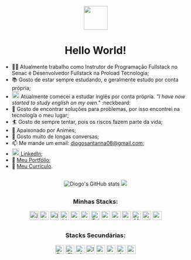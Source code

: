 <div align="center">
  <img
     src="https://lh3.googleusercontent.com/pw/AL9nZEUZ8I2bXthxg6iw7tBJAAiqbe75iamqmLGisOCH_3y3plc9NLfNwoHm5lpeBLPsJV8uw7kD27jv8WJz_QkjDKUTpZpBx3pHILJF-NJeQ1FQuYrXB7RVXE1cEnT2vt2p-TdtgDUyL1M_j5hGHcCOILI=s126-no?authuser=0"
     width=65
  />
  <h1>Hello World!</h1>
</div>

- :man_teacher: Atualmente trabalho como Instrutor de Programação Fullstack no Senac e Desenvolvedor Fullstack na Proload Tecnologia;
- :books: Gosto de estar sempre estudando, e geralmente estudo por conta própria;
- <img src="https://user-images.githubusercontent.com/82241463/191817622-2e0f7f92-1305-4bb9-8e5b-ae594c445595.png" width=20/> Atualmente comecei a estudar inglês por conta própria. <i>"I have now started to study english on my own."</i> :neckbeard:
- :eyes: Gosto de encontrar soluções para problemas, por isso encontrei na tecnologia o meu lugar;
- :surfer: Gosto de sempre tentar, pois os riscos fazem parte da vida;
- :japan: Apaixonado por Animes;
- :hand_over_mouth: Gosto muito de longas conversas;
- 📫 Me mande um email: <a href="mailto:diogosantanna08@gmail.com" target="_blank">diogosantanna08@gmail.com</a>;
- <img src="https://i.stack.imgur.com/gVE0j.png" height=20 width=20/><a href="https://www.linkedin.com/in/diogo-santanna/" target="_blank"> LinkedIn</a>;
- :scroll: [Meu Portfólio](https://diogo-santanna.netlify.app/);
- :memo: <a href="https://bit.ly/diogo-santanna" target="_blank">Meu Currículo</a>.

##

<div align="center">
<img alt="Diogo's GitHub stats" src="https://github-readme-stats-dihsantanna.vercel.app/api?username=dihsantanna&theme=chartreuse-dark&show_icons=true&hide=contribs&count_private=true" />
<img src="https://github-readme-stats-dihsantanna.vercel.app/api/top-langs/?username=dihsantanna&layout=compact&langs_count=6&theme=chartreuse-dark" />
</div>
  
##

<h3 align="center">Minhas Stacks:</h3>
<div align="center">
  <img src="https://img.shields.io/badge/-JavaScript-%23323330.svg?style=plastic&logo=javascript&logoColor=%23F7DF1E" alt="javascript" height=24/>
  <img src="https://img.shields.io/badge/-TypeScript-%23323330.svg?style=plastic&logo=typescript&logoColor=3178C6" alt="typescript" height=24/>
  <img src="https://img.shields.io/badge/-Jest-%23323330?style=plastic&logo=jest&logoColor=C21325" alt="jest" height=24/>
  <img src="https://img.shields.io/badge/-HTML5-%23323330.svg?style=plastic&logo=html5&logoColor=E34F26" alt="html5" height=24/>
  <img src="https://img.shields.io/badge/-CSS3-%23323330.svg?style=plastic&logo=css3&logoColor=1572B6" alt="css3" height=24/>
  <img src="https://img.shields.io/badge/-React.js-%23323330.svg?style=plastic&logo=react&logoColor=61DAFB" alt="react.js" height=24/>
  <img src="https://img.shields.io/badge/-TailwindCSS-%23323330.svg?style=plastic&logo=tailwind-css&logoColor=%2338B2AC" alt="TailwindCSS" height=24/>
  <img src="https://img.shields.io/badge/-MaterialUI-%23323330.svg?style=plastic&logo=material-ui&logoColor=3178C6" alt="material-ui" height=24/>
  <img src="https://img.shields.io/badge/-Node.js-%23323330?style=plastic&logo=node.js&logoColor=6DA55F" alt="nodejs" height=24/>
  <img src="https://img.shields.io/badge/-Express-%23323330.svg?style=plastic&logo=express&logoColor=%2361DAFB" alt="express" height=24/>
  <img src="https://img.shields.io/badge/-MySQL-%23323330.svg?style=plastic&logo=mysql&logoColor=4479A1" alt="MySQL" height=24/>
  <img src="https://img.shields.io/badge/-Prisma-%23323330.svg?style=plastic&logo=prisma&logoColor=52B0E7" alt="prisma" height=24/>
  <img src="https://img.shields.io/badge/-MongoDB-%23323330.svg?style=plastic&logo=mongodb&logoColor=%234ea94b" alt="mongoDB" height=24/>
  </div>

##

<h3 align="center">Stacks Secundárias:</h3>
<div align="center">
  <img src="https://img.shields.io/badge/-Bootstrap-%23323330.svg?style=plastic&logo=bootstrap&logoColor=%23563D7C" alt="Bootstrap" height=24/>
  <img src="https://img.shields.io/badge/-Playwright-%23323330.svg?style=plastic&logo=playwright&logoColor=%234ea94b" alt="Playwright" height=24/>
  <img src="https://img.shields.io/badge/-php-%23323330?style=plastic&logo=php&logoColor=23563D7C" alt="php" height=24/>
  <img src="https://img.shields.io/badge/-Laravel-%23323330?style=plastic&logo=laravel&logoColor=C21325" alt="laravel" height=24/>
  <img src="https://img.shields.io/badge/-Vue.js-%23323330.svg?style=plastic&logo=vuedotjs&logoColor=41B883" alt="vue.js" height=24/>
  <img src="https://img.shields.io/badge/-Redux-%23323330.svg?style=plastic&logo=redux&logoColor=764ABC" alt="redux" height=24>
  <img src="https://img.shields.io/badge/-Docker-%23323330.svg?style=plastic&logo=docker&logoColor=#0DB7ED" alt="docker" height=24/>
  <img src="https://img.shields.io/badge/-Next.js-%23323330.svg?style=plastic&logo=next-js&logoColor=FFFFFF" alt="next.js" height=24/>
</div>
